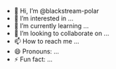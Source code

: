 - 👋 Hi, I’m @blackstream-polar
- 👀 I’m interested in ...
- 🌱 I’m currently learning ...
- 💞️ I’m looking to collaborate on ...
- 📫 How to reach me ...
- 😄 Pronouns: ...
- ⚡ Fun fact: ...

<!---
blackstream-polar/blackstream-polar is a ✨ special ✨ repository because its `README.md` (this file) appears on your GitHub profile.
You can click the Preview link to take a look at your changes.
--->
